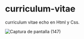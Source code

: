 # curriculum-vitae
curriculum vitae echo en Html y Css.



![Captura de pantalla (147)](https://user-images.githubusercontent.com/74312596/151689124-599baf9a-9038-47c7-ba04-57dfb76ee9ee.png)
